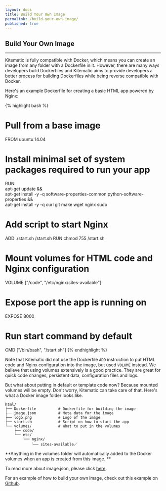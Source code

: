 ```yaml
---
layout: docs
title: Build Your Own Image
permalink: /build-your-own-image/
published: true
---
```


## Build Your Own Image

---

Kitematic is fully compatible with Docker, which means you can create an image
from any folder with a Dockerfile in it. However, there are many ways
developers build Dockerfiles and Kitematic aims to provide developers a better
process for building Dockerfiles while being reverse compatible with Docker.

Here's an example Dockerfile for creating a basic HTML app powered by Nginx:

{% highlight bash %}
# Pull from a base image
FROM ubuntu:14.04

# Install minimal set of system packages required to run your app
RUN \
  apt-get update && \
  apt-get install -y -q software-properties-common python-software-properties && \
  apt-get install -y -q curl git make wget nginx sudo

# Add script to start Nginx
ADD ./start.sh /start.sh
RUN chmod 755 /start.sh

# Mount volumes for HTML code and Nginx configuration
VOLUME ["/code", "/etc/nginx/sites-available"]

# Expose port the app is running on
EXPOSE 8000

# Run start command by default
CMD ["/bin/bash", "/start.sh"]
{% endhighlight %}

Note that Kitematic did not use the Dockerfile `ADD` instruction to put HTML code and
Nginx configuration into the image, but used `VOLUME` instead. We believe that
using volumes extensively is a good practice. They are great for quick code
changes, persistent data, configuration files and logs.

But what about putting in default or template code now? Because mounted volumes
will be empty. Don't worry, Kitematic can take care of that. Here's what a Docker
image folder looks like.

```
html/
├── Dockerfile          # Dockerfile for building the image
├── image.json          # Meta data for the image
├── logo.png            # Logo of the image
├── start.sh            # Script on how to start the app
└── volumes/            # What to put in the volumes
    ├── code/
    └── etc/
        └── nginx/
            └── sites-available／
```

**Anything in the volumes folder will automatically added to the Docker volumes
when an app is created from this image. **

To read more about image.json, please click [here](/docs/image-json-file).

For an example of how to build your own image, check out
this example on [Github](https://github.com/kitematic/html).
